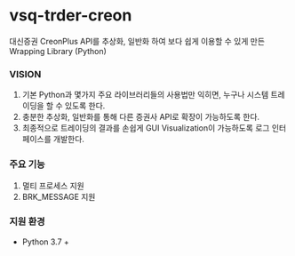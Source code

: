 # vsq-trder-creon
대신증권 CreonPlus API를 추상화, 일반화 하여 보다 쉽게 이용할 수 있게 만든 Wrapping Library (Python)

### VISION
1. 기본 Python과 몇가지 주요 라이브러리들의 사용법만 익히면, 누구나 시스템 트레이딩을 할 수 있도록 한다.
2. 충분한 추상화, 일반화를 통해 다른 증권사 API로 확장이 가능하도록 한다.
3. 최종적으로 트레이딩의 결과를 손쉽게 GUI Visualization이 가능하도록 로그 인터페이스를 개발한다.

### 주요 기능
1. 멀티 프로세스 지원
2. BRK_MESSAGE 지원

### 지원 환경
- Python 3.7 + 
